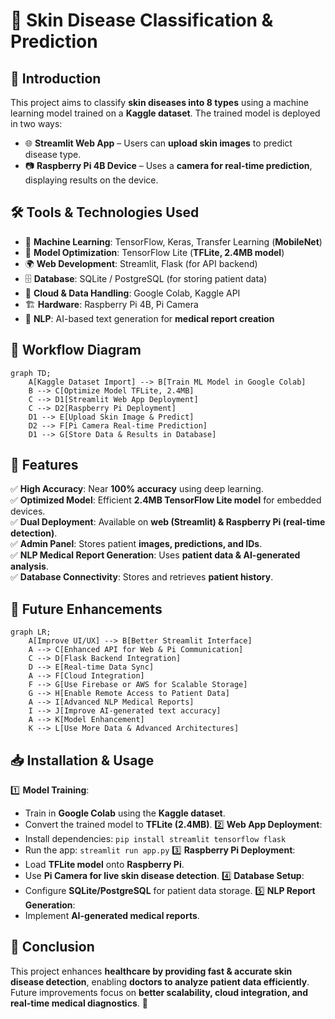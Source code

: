 # 🌟 Skin Disease Classification & Prediction

## 🏥 Introduction
This project aims to classify **skin diseases into 8 types** using a machine learning model trained on a **Kaggle dataset**. The trained model is deployed in two ways:
- 🌐 **Streamlit Web App** – Users can **upload skin images** to predict disease type.
- 📷 **Raspberry Pi 4B Device** – Uses a **camera for real-time prediction**, displaying results on the device.

## 🛠️ Tools & Technologies Used
- 🤖 **Machine Learning**: TensorFlow, Keras, Transfer Learning (**MobileNet**)
- 🔧 **Model Optimization**: TensorFlow Lite (**TFLite, 2.4MB model**)
- 🌍 **Web Development**: Streamlit, Flask (for API backend)
- 🗄️ **Database**: SQLite / PostgreSQL (for storing patient data)
- 📡 **Cloud & Data Handling**: Google Colab, Kaggle API
- 🏗 **Hardware**: Raspberry Pi 4B, Pi Camera
- 📝 **NLP**: AI-based text generation for **medical report creation**

## 📌 Workflow Diagram
```mermaid
graph TD;
    A[Kaggle Dataset Import] --> B[Train ML Model in Google Colab]
    B --> C[Optimize Model TFLite, 2.4MB]
    C --> D1[Streamlit Web App Deployment]
    C --> D2[Raspberry Pi Deployment]
    D1 --> E[Upload Skin Image & Predict]
    D2 --> F[Pi Camera Real-time Prediction]
    D1 --> G[Store Data & Results in Database]
```

## 🚀 Features
✅ **High Accuracy**: Near **100% accuracy** using deep learning.  
✅ **Optimized Model**: Efficient **2.4MB TensorFlow Lite model** for embedded devices.  
✅ **Dual Deployment**: Available on **web (Streamlit) & Raspberry Pi (real-time detection)**.  
✅ **Admin Panel**: Stores patient **images, predictions, and IDs**.  
✅ **NLP Medical Report Generation**: Uses **patient data & AI-generated analysis**.  
✅ **Database Connectivity**: Stores and retrieves **patient history**.  

## 🔮 Future Enhancements
```mermaid
graph LR;
    A[Improve UI/UX] --> B[Better Streamlit Interface]
    A --> C[Enhanced API for Web & Pi Communication]
    C --> D[Flask Backend Integration]
    D --> E[Real-time Data Sync]
    A --> F[Cloud Integration]
    F --> G[Use Firebase or AWS for Scalable Storage]
    G --> H[Enable Remote Access to Patient Data]
    A --> I[Advanced NLP Medical Reports]
    I --> J[Improve AI-generated text accuracy]
    A --> K[Model Enhancement]
    K --> L[Use More Data & Advanced Architectures]
```

## 📥 Installation & Usage
1️⃣ **Model Training**: 
   - Train in **Google Colab** using the **Kaggle dataset**.
   - Convert the trained model to **TFLite (2.4MB)**.
2️⃣ **Web App Deployment**:
   - Install dependencies: `pip install streamlit tensorflow flask`
   - Run the app: `streamlit run app.py`
3️⃣ **Raspberry Pi Deployment**:
   - Load **TFLite model** onto **Raspberry Pi**.
   - Use **Pi Camera for live skin disease detection**.
4️⃣ **Database Setup**:
   - Configure **SQLite/PostgreSQL** for patient data storage.
5️⃣ **NLP Report Generation**:
   - Implement **AI-generated medical reports**.

## 🎯 Conclusion
This project enhances **healthcare by providing fast & accurate skin disease detection**, enabling **doctors to analyze patient data efficiently**. Future improvements focus on **better scalability, cloud integration, and real-time medical diagnostics**. 🚀

